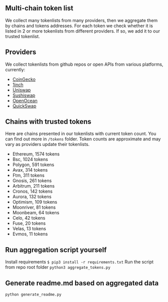 
## Multi-chain token list 
We collect many tokenlists from many providers, then we aggregate them by chains and tokens addresses. 
For each token we check whether it is listed in 2 or more tokenlists from different providers. If so, 
we add it to our trusted tokenlist.

## Providers
We collect tokenlists from github repos or open APIs from various platforms, currently:
- [CoinGecko](https://www.coingecko.com/)
- [1inch](https://app.1inch.io/)
- [Uniswap](https://uniswap.org/)
- [Sushiswap](https://www.sushi.com/)
- [OpenOcean](https://openocean.finance/)
- [QuickSwap](https://quickswap.exchange/#/swap)

## Chains with trusted tokens
Here are chains presented in our tokenlists with current token count. You can find out more in `/tokens` folder.
Token counts are approximate and may vary as providers update their tokenlists.
- Ethereum, 1574 tokens
- Bsc, 1024 tokens
- Polygon, 591 tokens
- Avax, 314 tokens
- Ftm, 311 tokens
- Gnosis, 261 tokens
- Arbitrum, 211 tokens
- Cronos, 142 tokens
- Aurora, 132 tokens
- Optimism, 109 tokens
- Moonriver, 81 tokens
- Moonbeam, 64 tokens
- Celo, 42 tokens
- Fuse, 20 tokens
- Velas, 13 tokens
- Evmos, 11 tokens

## Run aggregation script yourself
Install requirements
```$ pip3 install -r requirements.txt```
Run the script from repo root folder
```python3 aggregate_tokens.py```
## Generate readme.md based on aggregated data
```bash
python generate_readme.py
```
